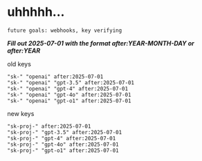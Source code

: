 # uhhhhh...

`future goals: webhooks, key verifying`



***Fill out 2025-07-01 with the format after:YEAR-MONTH-DAY or after:YEAR***

old keys
```
"sk-" "openai" after:2025-07-01
"sk-" "openai" "gpt-3.5" after:2025-07-01
"sk-" "openai" "gpt-4" after:2025-07-01
"sk-" "openai" "gpt-4o" after:2025-07-01
"sk-" "openai" "gpt-o1" after:2025-07-01
```

new keys
```
"sk-proj-" after:2025-07-01
"sk-proj-" "gpt-3.5" after:2025-07-01
"sk-proj-" "gpt-4" after:2025-07-01
"sk-proj-" "gpt-4o" after:2025-07-01
"sk-proj-" "gpt-o1" after:2025-07-01
```
